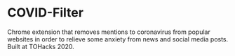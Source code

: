 # COVID-Filter
Chrome extension that removes mentions to coronavirus from popular websites in order to relieve some anxiety from news and social media posts.
Built at TOHacks 2020.
